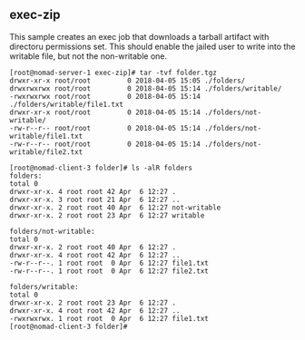 ## exec-zip

This sample creates an exec job that downloads a tarball artifact with directoru permissions set.  This should enable the jailed user to write into the writable file, but not the non-writable one.


```
[root@nomad-server-1 exec-zip]# tar -tvf folder.tgz 
drwxr-xr-x root/root         0 2018-04-05 15:05 ./folders/
drwxrwxrwx root/root         0 2018-04-05 15:14 ./folders/writable/
-rwxrwxrwx root/root         0 2018-04-05 15:14 ./folders/writable/file1.txt
drwxr-xr-x root/root         0 2018-04-05 15:14 ./folders/not-writable/
-rw-r--r-- root/root         0 2018-04-05 15:14 ./folders/not-writable/file1.txt
-rw-r--r-- root/root         0 2018-04-05 15:14 ./folders/not-writable/file2.txt
```

```
[root@nomad-client-3 folder]# ls -alR folders
folders:
total 0
drwxr-xr-x. 4 root root 42 Apr  6 12:27 .
drwxr-xr-x. 3 root root 21 Apr  6 12:27 ..
drwxr-xr-x. 2 root root 40 Apr  6 12:27 not-writable
drwxr-xr-x. 2 root root 23 Apr  6 12:27 writable

folders/not-writable:
total 0
drwxr-xr-x. 2 root root 40 Apr  6 12:27 .
drwxr-xr-x. 4 root root 42 Apr  6 12:27 ..
-rw-r--r--. 1 root root  0 Apr  6 12:27 file1.txt
-rw-r--r--. 1 root root  0 Apr  6 12:27 file2.txt

folders/writable:
total 0
drwxr-xr-x. 2 root root 23 Apr  6 12:27 .
drwxr-xr-x. 4 root root 42 Apr  6 12:27 ..
-rwxrwxrwx. 1 root root  0 Apr  6 12:27 file1.txt
[root@nomad-client-3 folder]# 
```

